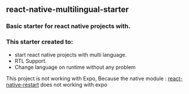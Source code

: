 ## react-native-multilingual-starter
### Basic starter for react native projects with.

### This starter created to:
 - start react native projects with multi language.
 - RTL Support.
 - Change language on runtime without any problem

This project is not working with Expo, Because the native module : [react-native-restart](https://www.npmjs.com/package/react-native-restart) does not working with expo
